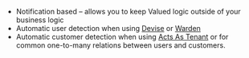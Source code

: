 * Notification based – allows you to keep Valued logic outside of your business logic
* Automatic user detection when using [Devise](https://github.com/heartcombo/devise) or [Warden](https://github.com/wardencommunity/warden)
* Automatic customer detection when using [Acts As Tenant](https://github.com/ErwinM/acts_as_tenant) or for common one-to-many relations between users and customers.